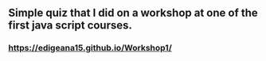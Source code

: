 ## Simple quiz that I did on a workshop at one of the first java script courses.


### https://edigeana15.github.io/Workshop1/

